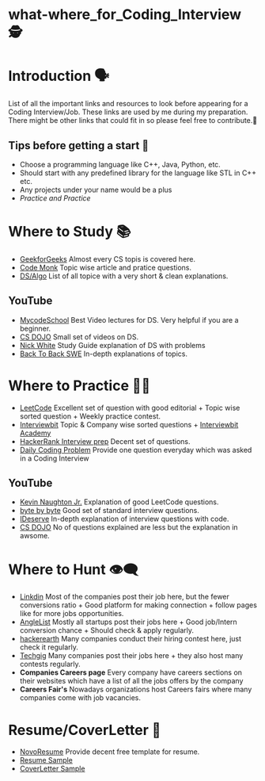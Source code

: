 # what-where_for_Coding_Interview :detective:

Introduction :speaking_head:
=====
List of all the important links and resources to look before appearing for a Coding Interview/Job.
These links are used by me during my preparation. There might be other links that could fit in so please feel free to contribute.:open_hands:

Tips before getting a start :racehorse:
-----
- Choose a programming language like C++, Java, Python, etc.
- Should start with any predefined library for the language like STL in C++ etc.
- Any projects under your name would be a plus
- *Practice and Practice*

Where to Study :books:
======
- [GeekforGeeks](https://www.geeksforgeeks.org/) Almost every CS topis is covered here.
- [Code Monk](https://www.hackerearth.com/practice/codemonk/) Topic wise article and pratice questions.
- [DS/Algo](https://github.com/kdn251/interviews) List of all topice with a very short & clean explanations.

YouTube
-----
- [MycodeSchool](https://www.youtube.com/user/mycodeschool) Best Video lectures for DS. Very helpful if you are a beginner.
- [CS DOJO](https://www.youtube.com/watch?v=bum_19loj9A&list=PLBZBJbE_rGRV8D7XZ08LK6z-4zPoWzu5H) Small set of videos on DS. 
- [Nick White](https://www.youtube.com/watch?v=37oKYN97LP8&list=PLU_sdQYzUj2kO75GVOBRAU78K7mHG0pMP) Study Guide explanation of DS with problems
- [Back To Back SWE](https://www.youtube.com/channel/UCmJz2DV1a3yfgrR7GqRtUUA/playlists) In-depth explanations of topics. 


Where to Practice :memo::pencil:
=====
- [LeetCode](https://leetcode.com/) Excellent set of question with good editorial + Topic wise sorted question + Weekly practice contest. 
- [Interviewbit](https://www.interviewbit.com/) Topic & Company wise sorted questions + [Interviewbit Academy](https://www.interviewbit.com/academy/)
- [HackerRank Interview prep](https://www.hackerrank.com/interview/interview-preparation-kit) Decent set of questions.
- [Daily Coding Problem](https://www.dailycodingproblem.com/) Provide one question everyday which was asked in a Coding Interview

YouTube
-----

- [Kevin Naughton Jr.](https://www.youtube.com/channel/UCKvwPt6BifPP54yzH99ff1g) Explanation of good LeetCode questions. 
- [byte by byte](https://www.youtube.com/channel/UCWSYAntBbdd2SLYUqPIxo0w) Good set of standard interview questions.
- [IDeserve](https://www.youtube.com/watch?v=NBcqBddFbZw&list=PLamzFoFxwoNjPfxzaWqs7cZGsPYy0x_gI) In-depth explanation of interview questions with code.
- [CS DOJO](https://www.youtube.com/watch?v=qli-JCrSwuk&list=PLBZBJbE_rGRVnpitdvpdY9952IsKMDuev) No of questions explained are less but the explanation in awsome.

Where to Hunt :eye_speech_bubble:
=====

- [Linkdin](https://www.linkedin.com/jobs/) Most of the companies post their job here, but the fewer conversions ratio + Good platform for making connection + follow pages like for more jobs opportunities.
- [AngleList](https://angel.co/) Mostly all startups post their jobs here + Good job/Intern conversion chance + Should check & apply regularly.
- [hackerearth](https://www.hackerearth.com/) Many companies conduct their hiring contest here, just check it regularly.
- [Techgig](https://www.techgig.com/jobs) Many companies post their jobs here + they also host many contests regularly.
- **Companies Careers page** Every company have careers sections on their websites which have a list of all the jobs offers by the company
- **Careers Fair's** Nowadays organizations host Careers fairs where many companies come with job vacancies.

Resume/CoverLetter :raised_hands:
=====
 - [NovoResume](https://novoresume.com/) Provide decent free template for resume.
 - [Resume Sample](https://github.com/aryabharat/what-where_for_Coding_Interview/blob/master/resume_temmplate.pdf)
 - [CoverLetter Sample](https://github.com/aryabharat/what-where_for_Coding_Interview/blob/master/CoverLetter_Sample.pdf)
 
 
 







